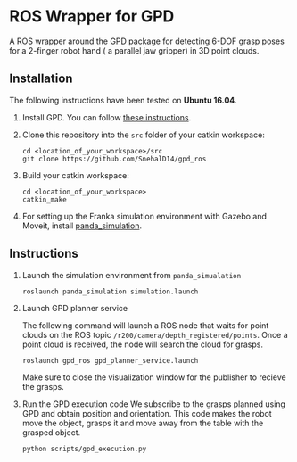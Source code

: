 # ROS Wrapper for GPD

A ROS wrapper around the [GPD](https://github.com/SnehalD14/gpd) package for detecting 6-DOF grasp poses for a
2-finger robot hand ( a parallel jaw gripper) in 3D point clouds.

## Installation

The following instructions have been tested on **Ubuntu 16.04**.

1. Install GPD. You can follow [these instructions](https://github.com/SnehalD14/gpd).

2. Clone this repository into the `src` folder of your catkin workspace:

   ```
   cd <location_of_your_workspace>/src
   git clone https://github.com/SnehalD14/gpd_ros
   ```

3. Build your catkin workspace:

   ```
   cd <location_of_your_workspace>
   catkin_make
   ```
4. For setting up the Franka simulation environment with Gazebo and Moveit, install [panda_simulation](https://github.com/SnehalD14/panda_simualtion).


## Instructions 

1. Launch the simulation environment from `panda_simualation`

   ```
   roslaunch panda_simulation simulation.launch 
   ```

2. Launch GPD planner service 

   The following command will launch a ROS node
   that waits for point clouds on the ROS topic `/r200/camera/depth_registered/points`. Once a point
   cloud is received, the node will search the cloud for grasps.

   ```
   roslaunch gpd_ros gpd_planner_service.launch
   ```
   Make sure to close the visualization window for the publisher to recieve the grasps. 

3. Run the GPD execution code
   We subscribe to the grasps planned using GPD and obtain position and orientation. This code makes the robot move the 
   object, grasps it and move away from the table with the grasped object. 
          

   ```
   python scripts/gpd_execution.py
   ```

